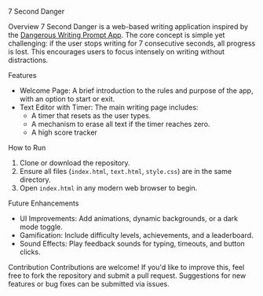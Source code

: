 7 Second Danger

Overview
7 Second Danger is a web-based writing application inspired by the [Dangerous Writing Prompt App](https://www.squibler.io/dangerous-writing-prompt-app). 
The core concept is simple yet challenging: if the user stops writing for 7 consecutive seconds, all progress is lost.
This encourages users to focus intensely on writing without distractions.

Features
- Welcome Page: A brief introduction to the rules and purpose of the app, with an option to start or exit.
- Text Editor with Timer: The main writing page includes:
  - A timer that resets as the user types.
  - A mechanism to erase all text if the timer reaches zero.
  - A high score tracker

How to Run
1. Clone or download the repository.
2. Ensure all files (`index.html`, `text.html`, `style.css`) are in the same directory.
3. Open `index.html` in any modern web browser to begin.

Future Enhancements
- UI Improvements: Add animations, dynamic backgrounds, or a dark mode toggle.
- Gamification: Include difficulty levels, achievements, and a leaderboard.
- Sound Effects: Play feedback sounds for typing, timeouts, and button clicks.

Contribution
Contributions are welcome! If you'd like to improve this, feel free to fork the repository and submit a pull request. 
Suggestions for new features or bug fixes can be submitted via issues.
